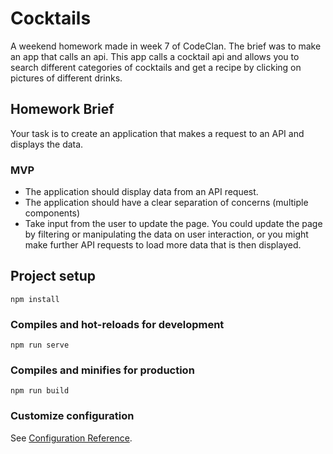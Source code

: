 # Cocktails
A weekend homework made in week 7 of CodeClan. The brief was to make an app that calls an api. This app calls a cocktail api and allows you to search different categories of cocktails and get a recipe by clicking on pictures of different drinks.

## Homework Brief

Your task is to create an application that makes a request to an API and displays the data.

### MVP

- The application should display data from an API request.
- The application should have a clear separation of concerns (multiple components)
- Take input from the user to update the page. You could update the page by filtering or manipulating the data on user interaction, or you might make further API requests to load more data that is then displayed.

## Project setup
```
npm install
```

### Compiles and hot-reloads for development
```
npm run serve
```

### Compiles and minifies for production
```
npm run build
```

### Customize configuration
See [Configuration Reference](https://cli.vuejs.org/config/).
